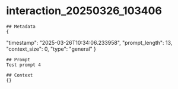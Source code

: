 # interaction_20250326_103406

    ## Metadata
    {
  "timestamp": "2025-03-26T10:34:06.233958",
  "prompt_length": 13,
  "context_size": 0,
  "type": "general"
}

    ## Prompt
    Test prompt 4

    ## Context
    {}
    